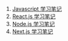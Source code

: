 
1. [Javascript 学习笔记](./Front_End/javascript/javascript.md)
2. [React.js 学习笔记](./react/Reactjs.md)
3. [Node.js 学习笔记](./nodejs/nodejs.md)
4. [Next.js 学习笔记](./next.js/nextjs.md)
